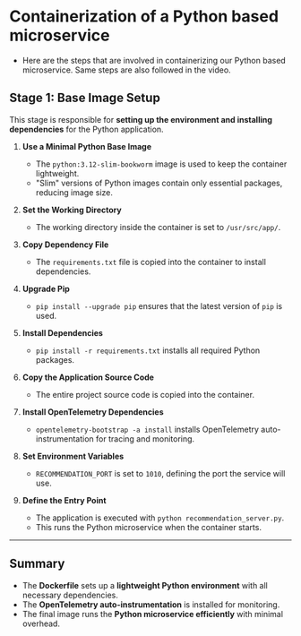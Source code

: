 # Containerization of a Python based microservice

- Here are the steps that are involved in containerizing our Python based microservice. Same steps are also followed in the video.

## **Stage 1: Base Image Setup**  
This stage is responsible for **setting up the environment and installing dependencies** for the Python application.  

1. **Use a Minimal Python Base Image**  
   - The `python:3.12-slim-bookworm` image is used to keep the container lightweight.  
   - "Slim" versions of Python images contain only essential packages, reducing image size.  

2. **Set the Working Directory**  
   - The working directory inside the container is set to `/usr/src/app/`.  

3. **Copy Dependency File**  
   - The `requirements.txt` file is copied into the container to install dependencies.  

4. **Upgrade Pip**  
   - `pip install --upgrade pip` ensures that the latest version of `pip` is used.  

5. **Install Dependencies**  
   - `pip install -r requirements.txt` installs all required Python packages.  

6. **Copy the Application Source Code**  
   - The entire project source code is copied into the container.  

7. **Install OpenTelemetry Dependencies**  
   - `opentelemetry-bootstrap -a install` installs OpenTelemetry auto-instrumentation for tracing and monitoring.  

8. **Set Environment Variables**  
   - `RECOMMENDATION_PORT` is set to `1010`, defining the port the service will use.  

9. **Define the Entry Point**  
   - The application is executed with `python recommendation_server.py`.  
   - This runs the Python microservice when the container starts.  

---

## **Summary**  
- The **Dockerfile** sets up a **lightweight Python environment** with all necessary dependencies.  
- The **OpenTelemetry auto-instrumentation** is installed for monitoring.  
- The final image runs the **Python microservice efficiently** with minimal overhead.   
